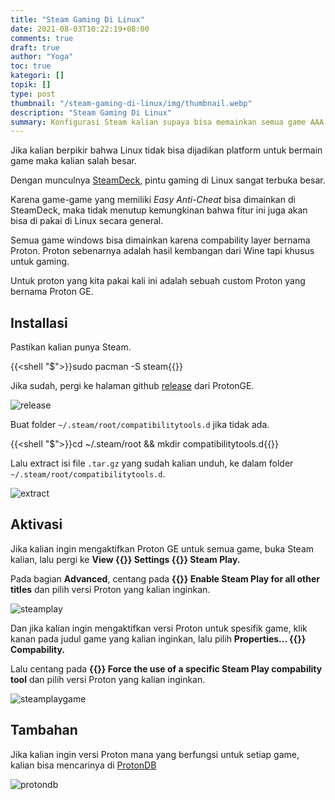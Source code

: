 ```yaml
---
title: "Steam Gaming Di Linux"
date: 2021-08-03T10:22:19+08:00
comments: true
draft: true
author: "Yoga"
toc: true
kategori: []
topik: []
type: post
thumbnail: "/steam-gaming-di-linux/img/thumbnail.webp"
description: "Steam Gaming Di Linux"
summary: Konfigurasi Steam kalian supaya bisa memainkan semua game AAA di Linux.
---
```


Jika kalian berpikir bahwa Linux tidak bisa dijadikan platform untuk bermain game maka kalian salah besar.

Dengan munculnya [SteamDeck](https://www.steamdeck.com/en/), pintu gaming di Linux sangat terbuka besar.

Karena game-game yang memiliki _Easy Anti-Cheat_ bisa dimainkan di SteamDeck, maka tidak menutup kemungkinan bahwa fitur ini juga akan
bisa di pakai di Linux secara general.

Semua game windows bisa dimainkan karena compability layer bernama Proton. Proton sebenarnya adalah hasil kembangan dari Wine tapi khusus untuk gaming.

Untuk proton yang kita pakai kali ini adalah sebuah custom Proton yang bernama Proton GE.

## Installasi

Pastikan kalian punya Steam.

{{<shell "$">}}sudo pacman -S steam{{</shell>}}

Jika sudah, pergi ke halaman github [release](https://github.com/GloriousEggroll/proton-ge-custom/releases)
dari ProtonGE.

![release](/steam-gaming-di-linux/img/release.webp)

Buat folder `~/.steam/root/compatibilitytools.d` jika tidak ada.

{{<shell "$">}}cd ~/.steam/root && mkdir compatibilitytools.d{{</shell>}}

Lalu extract isi file `.tar.gz` yang sudah kalian unduh, ke dalam folder `~/.steam/root/compatibilitytools.d`.

![extract](/steam-gaming-di-linux/img/extract.webp)

## Aktivasi

Jika kalian ingin mengaktifkan Proton GE untuk semua game, buka Steam kalian, lalu pergi ke **View {{<scIcon class="fa fa-arrow-right">}} Settings {{<scIcon class="fa fa-arrow-right">}} Steam Play.** 

Pada bagian **Advanced**, centang pada **{{<scIcon class="fa fa-check-square">}} Enable Steam Play for all other titles** dan pilih versi Proton yang kalian inginkan.

![steamplay](/steam-gaming-di-linux/img/steamplay.webp)

Dan jika kalian ingin mengaktifkan versi Proton untuk spesifik game, klik kanan pada judul game yang kalian inginkan, lalu pilih 
**Properties... {{<scIcon class="fa fa-arrow-right">}} Compability.**

Lalu centang pada **{{<scIcon class="fa fa-check-square">}} Force the use of a specific Steam Play compability tool** dan pilih versi
Proton yang kalian inginkan.

![steamplaygame](/steam-gaming-di-linux/img/steamplaygame.webp)

## Tambahan

Jika kalian ingin versi Proton mana yang berfungsi untuk setiap game, kalian bisa mencarinya di [ProtonDB](https://www.protondb.com/)

![protondb](/steam-gaming-di-linux/img/protondb.webp)